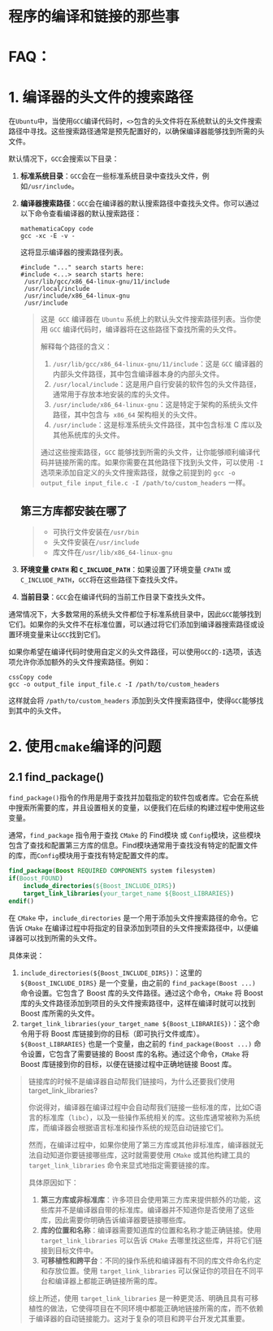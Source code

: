 # 程序的编译和链接的那些事



# FAQ：

# 1. 编译器的头文件的搜索路径

在`Ubuntu`中，当使用`GCC`编译代码时，`<>`包含的头文件将在系统默认的头文件搜索路径中寻找。这些搜索路径通常是预先配置好的，以确保编译器能够找到所需的头文件。

默认情况下，`GCC`会搜索以下目录：

1. **标准系统目录**：`GCC`会在一些标准系统目录中查找头文件，例如`/usr/include`。

2. **编译器搜索路径**：`GCC`会在编译器的默认搜索路径中查找头文件。你可以通过以下命令查看编译器的默认搜索路径：

   ```
   mathematicaCopy code
   gcc -xc -E -v -
   ```

   这将显示编译器的搜索路径列表。

   ```shell
   #include "..." search starts here:
   #include <...> search starts here:
    /usr/lib/gcc/x86_64-linux-gnu/11/include
    /usr/local/include
    /usr/include/x86_64-linux-gnu
    /usr/include
   ```

   > 这是` GCC` 编译器在 `Ubuntu` 系统上的默认头文件搜索路径列表。当你使用 `GCC` 编译代码时，编译器将在这些路径下查找所需的头文件。
   >
   > 解释每个路径的含义：
   >
   > 1. `/usr/lib/gcc/x86_64-linux-gnu/11/include`：这是 `GCC` 编译器的内部头文件路径，其中包含编译器本身的内部头文件。
   > 2. `/usr/local/include`：这是用户自行安装的软件包的头文件路径，通常用于存放本地安装的库的头文件。
   > 3. `/usr/include/x86_64-linux-gnu`：这是特定于架构的系统头文件路径，其中包含与` x86_64` 架构相关的头文件。
   > 4. `/usr/include`：这是标准系统头文件路径，其中包含标准 C 库以及其他系统库的头文件。
   >
   > 通过这些搜索路径，`GCC` 能够找到所需的头文件，让你能够顺利编译代码并链接所需的库。如果你需要在其他路径下找到头文件，可以使用 `-I` 选项来添加自定义的头文件搜索路径，就像之前提到的 `gcc -o output_file input_file.c -I /path/to/custom_headers` 一样。

   ## 第三方库都安装在哪了

   > - 可执行文件安装在`/usr/bin`
   > - 头文件安装在`/usr/include`
   > - 库文件在`/usr/lib/x86_64-linux-gnu`

3. **环境变量 `CPATH` 和 `C_INCLUDE_PATH`**：如果设置了环境变量 `CPATH` 或 `C_INCLUDE_PATH`，`GCC`将在这些路径下查找头文件。

4. **当前目录**：`GCC`会在编译代码的当前工作目录下查找头文件。

通常情况下，大多数常用的系统头文件都位于标准系统目录中，因此`GCC`能够找到它们。如果你的头文件不在标准位置，可以通过将它们添加到编译器搜索路径或设置环境变量来让`GCC`找到它们。

如果你希望在编译代码时使用自定义的头文件路径，可以使用`GCC`的`-I`选项，该选项允许你添加额外的头文件搜索路径。例如：

```
cssCopy code
gcc -o output_file input_file.c -I /path/to/custom_headers
```

这样就会将 `/path/to/custom_headers` 添加到头文件搜索路径中，使得`GCC`能够找到其中的头文件。

# 2. 使用`cmake`编译的问题

## 2.1 find_package()

`find_package()`指令的作用是用于查找并加载指定的软件包或者库。它会在系统中搜索所需要的库，并且设置相关的变量，以便我们在后续的构建过程中使用这些变量。

通常，`find_package` 指令用于查找 `CMake` 的 Find模块 或 `Config`模块，这些模块包含了查找和配置第三方库的信息。Find模块通常用于查找没有特定的配置文件的库，而`Config`模块用于查找有特定配置文件的库。

```cmake	
find_package(Boost REQUIRED COMPONENTS system filesystem)
if(Boost_FOUND)
    include_directories(${Boost_INCLUDE_DIRS})
    target_link_libraries(your_target_name ${Boost_LIBRARIES})
endif()
```

在 `CMake` 中，`include_directories` 是一个用于添加头文件搜索路径的命令。它告诉 `CMake` 在编译过程中将指定的目录添加到项目的头文件搜索路径中，以便编译器可以找到所需的头文件。

具体来说：

1. `include_directories(${Boost_INCLUDE_DIRS})`：这里的 `${Boost_INCLUDE_DIRS}` 是一个变量，由之前的 `find_package(Boost ...)` 命令设置。它包含了 Boost 库的头文件路径。通过这个命令，`CMake` 将 Boost 库的头文件路径添加到项目的头文件搜索路径中，这样在编译时就可以找到 Boost 库所需的头文件。
2. `target_link_libraries(your_target_name ${Boost_LIBRARIES})`：这个命令用于将 Boost 库链接到你的目标（即可执行文件或库）。`${Boost_LIBRARIES}` 也是一个变量，由之前的 `find_package(Boost ...)` 命令设置，它包含了需要链接的 Boost 库的名称。通过这个命令，`CMake` 将 Boost 库链接到你的目标，以便在链接过程中正确地链接 Boost 库。

> 链接库的时候不是编译器自动帮我们链接吗，为什么还要我们使用target_link_libraries?
>
> 你说得对，编译器在编译过程中会自动帮我们链接一些标准的库，比如C语言的标准库（`libc`），以及一些操作系统相关的库。这些库通常被称为系统库，而编译器会根据语言标准和操作系统的规范自动链接它们。
>
> 然而，在编译过程中，如果你使用了第三方库或其他非标准库，编译器就无法自动知道你要链接哪些库，这时就需要使用 `CMake` 或其他构建工具的 `target_link_libraries` 命令来显式地指定需要链接的库。
>
> 具体原因如下：
>
> 1. **第三方库或非标准库**：许多项目会使用第三方库来提供额外的功能，这些库并不是编译器自带的标准库。编译器并不知道你是否使用了这些库，因此需要你明确告诉编译器要链接哪些库。
> 2. **库的位置和名称**：编译器需要知道库的位置和名称才能正确链接。使用 `target_link_libraries` 可以告诉 `CMake` 去哪里找这些库，并将它们链接到目标文件中。
> 3. **可移植性和跨平台**：不同的操作系统和编译器有不同的库文件命名约定和存放位置。使用 `target_link_libraries` 可以保证你的项目在不同平台和编译器上都能正确链接所需的库。
>
> 综上所述，使用 `target_link_libraries` 是一种更灵活、明确且具有可移植性的做法，它使得项目在不同环境中都能正确地链接所需的库，而不依赖于编译器的自动链接能力。这对于复杂的项目和跨平台开发尤其重要。